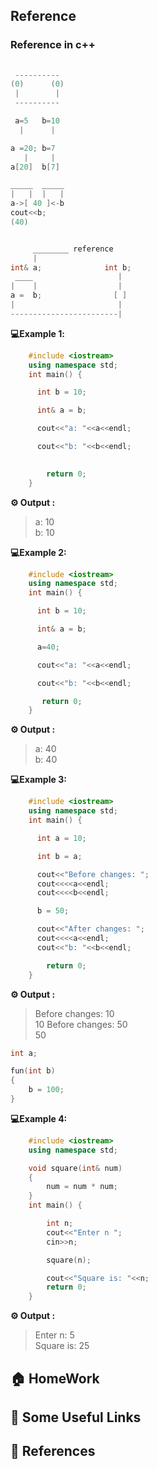 ## Reference

### Reference in c++
```cpp
 
 ----------
(0)      (0)   
 |        |
 ----------

 a=5   b=10
  |      |
```
```cpp
a =20; b=7
   |     |
a[20]  b[7]

_____  _____
|   |  |   |
a->[ 40 ]<-b
cout<<b;
(40)
```
```cpp

     ________ reference
     |
int& a;              int b;
 ____                   |
|    |                  |
a =  b;                [ ]
|                       |
------------------------|
```

**💻Example 1️:**
```cpp
    #include <iostream>
    using namespace std;
    int main() {

      int b = 10;

      int& a = b;

      cout<<"a: "<<a<<endl;

      cout<<"b: "<<b<<endl; 

    
        return 0;
    }
```
**⚙️ Output :**
>a: 10<br>
b: 10


**💻Example 2:**
```cpp
    #include <iostream>
    using namespace std;
    int main() {

      int b = 10;

      int& a = b;

      a=40;

      cout<<"a: "<<a<<endl;

      cout<<"b: "<<b<<endl; 

       return 0;
    }
```
**⚙️ Output :**
>a: 40<br>
b: 40

**💻Example 3:**
```cpp
    #include <iostream>
    using namespace std;
    int main() {

      int a = 10;

      int b = a;

      cout<<"Before changes: ";
      cout<<<<a<<endl;
      cout<<<<b<<endl;

      b = 50;

      cout<<"After changes: ";
      cout<<<<a<<endl;
      cout<<"b: "<<b<<endl; 

        return 0;
    }
```
**⚙️ Output :**
>Before changes: 10<br>
10
Before changes: 50<br>
50

```cpp
int a;

fun(int b)
{
    b = 100;
}
```
**💻Example 4:**
```cpp
    #include <iostream>
    using namespace std;

    void square(int& num)
    {
        num = num * num;
    }
    int main() {

        int n;
        cout<<"Enter n ";
        cin>>n;

        square(n);

        cout<<"Square is: "<<n;
        return 0;
    }
```
**⚙️ Output :**
>Enter n: 5<br>
Square is: 25

## 🏠  HomeWork

## 🔗 Some Useful Links

## 📖 References
